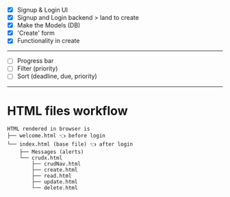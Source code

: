 - [x] Signup & Login UI
- [x] Signup and Login backend > land to create
- [x] Make the Models (DB)
- [x] 'Create' form
- [x] Functionality in create
---
- [ ] Progress bar 
- [ ] Filter (priority)
- [ ] Sort (deadline, due, priority)
---
# HTML files workflow
```
HTML rendered in browser is 
├── welcome.html 👈 before login 
└── index.html (base file) 👈 after login
    ├── Messages (alerts)
    └── crudx.html 
        ├── crudNav.html
        ├── create.html
        ├── read.html
        ├── update.html
        └── delete.html

```

